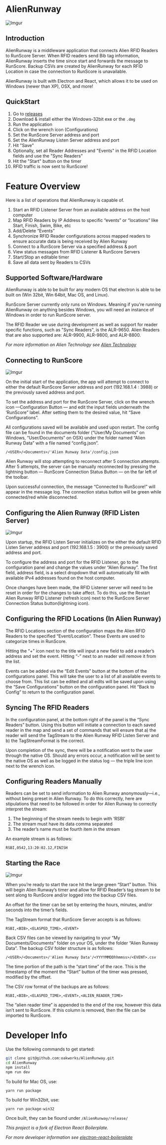 # AlienRunway

![Imgur](http://i.imgur.com/CYv4KKlm.png)
## Introduction

AlienRunway is a middleware application that connects Alien RFID Readers to RunScore Server. When RFID readers send Bib tag information, AlienRunway inserts the time since start and forwards the message to RunScore. Backup CSVs are created by AlienRunway for each RFID Location in case the connection to RunScore is unavailable. 

AlienRunway is built with Electron and React, which allows it to be used on Windows (newer than XP), OSX, and more!
## QuickStart

1. Go to [releases](https://github.com/oakworks/AlienRunway/releases) 
1. Download & install either the Windows-32bit exe or the `.dmg`
1. Run the application
1. Click on the wrench icon (Configurations)
1. Set the RunScore Server address and port
1. Set the AlienRunway Listen Server address and port
1. Hit "Save"
1. Optionally, set all Reader Addresses and "Events" in the RFID Location fields and use the "Sync Readers"
1. Hit the "Start" button on the timer
1. RFID traffic is now sent to RunScore!

# Feature Overview

Here is a list of operations that AlienRunway is capable of.

1. Start an RFID Listener Server from an available address on the host computer
1. Map RFID Readers by IP Address to specific “events” or “locations” like Start, Finish, Swim, Bike, etc
1. Add/Delete “Events”
1. Synchronize RFID Reader configurations across mapped readers to ensure accurate data is being received by Alien Runway
1. Connect to a RunScore Server via a specified address & port
1. View status messages from RFID Listener & RunScore Servers
1. Start/Stop an editable timer
1. Save all data sent by Readers to CSVs

## Supported Software/Hardware

AlienRunway is able to be built for any modern OS that electron is able to be built on (Win 32bit, Win 64bit, Mac OS, and Linux).

RunScore Server currently only runs on Windows. Meaning if you're running AlienRunway on anything besides Windows, you will need an instance of Windows in order to run RunScore server.

The RFID Reader we use during development as well as support for reader specific functions, such as "Sync Readers", is the ALR-9650. Alien Readers that are also supported are: ALR-9900, ALR-9800, and ALR-8800.

*For more information on Alien Technology see [Alien Technology](http://www.alientechnology.com/)*

## Connecting to RunScore

![Imgur](http://i.imgur.com/ItqKdvRm.png)

On the initial start of the application, the app will attempt to connect to either the default RunScore Server address and port (192.168.1.4 : 3988) or the previously saved address and port.

To set the address and port for the RunScore Server, click on the wrench icon —Configuration Button — and edit the input fields underneath the ‘RunScore” label. After setting them to the desired value, hit “Save Configurations”.

All configurations saved will be available and used upon restart. The config file can be found in the documents folder (“User/My Documents” on Windows, “User/Documents” on OSX) under the folder named “Alien Runway Data” with a file named “config.json”.

```
/<USER>/<Documents>/'Alien Runway Data'/config.json
```

Alien Runway will stop attempting to reconnect after 5 connection attempts. After 5 attempts, the server can be manually reconnected by pressing the lightning button — RunScore Connection Status Button — on the far left of the toolbar. 

Upon successful connection, the message “Connected to RunScore!” will appear in the message log. The connection status button will be green while connected/red while disconnected.


## Configuring the Alien Runway (RFID Listen Server)

![Imgur](http://i.imgur.com/91ePho2m.png)

Upon startup, the RFID Listen Server initializes on the either the default RFID Listen Server address and port (192.168.1.5 : 3900) or the previously saved address and port.

To configure the address and port for the RFID Listener, go to the configuration panel and change the values under “Alien Runway”. The first field, address field, is a select dropdown that will automatically fill with available iPv4 addresses found on the host computer.

Once changes have been made, the RFID Listener server will need to be reset in order for the changes to take affect. To do this, use the Restart Alien Runway RFID Listener (refresh icon) next to the RunScore Server Connection Status button(lightning icon). 

## Configuring the RFID Locations (In Alien Runway)

The RFID Locations section of the configuration maps the Alien RFID Readers to the specified “Event/Location”. These Events are used to categorize times in RunScore.

Hitting the “+” icon next to the title will input a new field to add a reader’s address and set the event. Hitting “-” next to an reader will remove it from the list.

Events can be added via the “Edit Events” button at the bottom of the configurations panel. This will take the user to a list of all available events to choose from. This list can be edited and all edits will be saved upon using the “Save Configurations” button on the configuration panel. Hit “Back to Config” to return to the configuration panel.

## Syncing The RFID Readers

In the configuration panel, at the bottom right of the panel is the “Sync Readers” button. Using this button will initiate a connection to each saved reader in the map and send a set of commands that will ensure that a) the reader will send the TagStream to the Alien Runway RFID Listen Server and b) the TagStreamFormat is the correct. 

Upon completion of the sync, there will be a notification sent to the user through the native OS. Should any errors occur, a notification will be sent to the native OS as well as be logged in the status log — the triple line icon next to the wrench icon.

## Configuring Readers Manually

Readers can be set to send information to Alien Runway anonymously—i.e., without being preset in Alien Runway. To do this correctly, here are stipulations that need to be followed in order for Alien Runway to correctly interpret the stream:


1. The beginning of the stream needs to begin with ‘RSBI’
2. The stream must have its data comma separated
3. The reader’s name must be fourth item in the stream

An example stream is as follows:

```
RSBI,0542,13:20:02.12,FINISH
```

## Starting the Race

![Imgur](http://i.imgur.com/1Xn7peCm.png)

When you’re ready to start the race hit the large green “Start” button. This will begin Alien Runway’s timer and allow for RFID Reader’s tag stream to be sent along to RunScore and/or logged into the backup CSV files.

An offset for the timer can be set by entering the hours, minutes, and/or seconds into the timer’s fields.

The TagStream format that RunScore Server accepts is as follows:

```
RSBI,<BIB>,<ELASPED_TIME>,<EVENT> 
```

Back CSV files can be viewed by navigating to your “My Documents/Documents” folder on your OS, under the folder “Alien Runway Data”. The backup CSV folder structure is as follows:

```
/<USER>/<Documents>/'Alien Runway Data'/<YYYYMMDDhhmmss>/<EVENT>.csv
```

The time portion of the path is the “start time” of the race. This is the timestamp of the moment the “Start” button of the timer was pressed, modified by the offset.

The CSV row format of the backups are as follows:


```
RSBI,<BIB>,<ELASPED_TIME>,<EVENT>,<ALIEN_READER_TIME>
```

The “alien reader time” is appended to the end of the row, however this data isn’t sent to RunScore. If this column is removed, then the file can be imported to RunScore.

# Developer Info

Use the following commands to get started:

```bash
git clone git@github.com:oakworks/AlienRunway.git
cd AlienRunway
npm install
npm run dev
```

To build for Mac OS, use:

```
yarn run package
```

To build for Win32bit, use:

```
yarn run package-win32
```

Once built, they can be fiound under `/AlienRunway/release/`

*This project is a fork of Electron React Boilerplate.*

*For more developer information see [electron-react-boilerplate](https://github.com/chentsulin/electron-react-boilerplate)*
